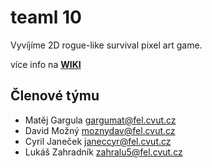 # teaml 10

Vyvíjíme 2D rogue-like survival pixel art game.

více info na **[WIKI](https://gitlab.fel.cvut.cz/b201_b4b39hry/team10/-/wikis)**


## Členové týmu

* Matěj Gargula <gargumat@fel.cvut.cz>
* David Možný <moznydav@fel.cvut.cz>
* Cyril Janeček <janeccyr@fel.cvut.cz>
* Lukáš Zahradník <zahralu5@fel.cvut.cz>